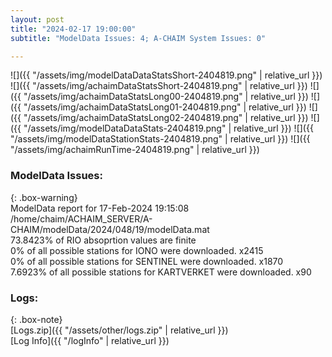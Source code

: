 ```yaml
---
layout: post
title: "2024-02-17 19:00:00"
subtitle: "ModelData Issues: 4; A-CHAIM System Issues: 0"

---
```


![]({{ "/assets/img/modelDataDataStatsShort-2404819.png" | relative_url }})
![]({{ "/assets/img/achaimDataStatsShort-2404819.png" | relative_url }})
![]({{ "/assets/img/achaimDataStatsLong00-2404819.png" | relative_url }})
![]({{ "/assets/img/achaimDataStatsLong01-2404819.png" | relative_url }})
![]({{ "/assets/img/achaimDataStatsLong02-2404819.png" | relative_url }})
![]({{ "/assets/img/modelDataDataStats-2404819.png" | relative_url }})
![]({{ "/assets/img/modelDataStationStats-2404819.png" | relative_url }})
![]({{ "/assets/img/achaimRunTime-2404819.png" | relative_url }})


### ModelData Issues:  
  
{: .box-warning}  
 ModelData report for 17-Feb-2024 19:15:08   
 /home/chaim/ACHAIM_SERVER/A-CHAIM/modelData/2024/048/19/modelData.mat   
 73.8423% of RIO absoprtion values are finite   
 0% of all possible stations for IONO were downloaded. x2415   
 0% of all possible stations for SENTINEL were downloaded. x1870   
 7.6923% of all possible stations for KARTVERKET were downloaded. x90   
  


### Logs:  
  
{: .box-note}  
[Logs.zip]({{ "/assets/other/logs.zip" | relative_url }})  
[Log Info]({{ "/logInfo" | relative_url }})  

